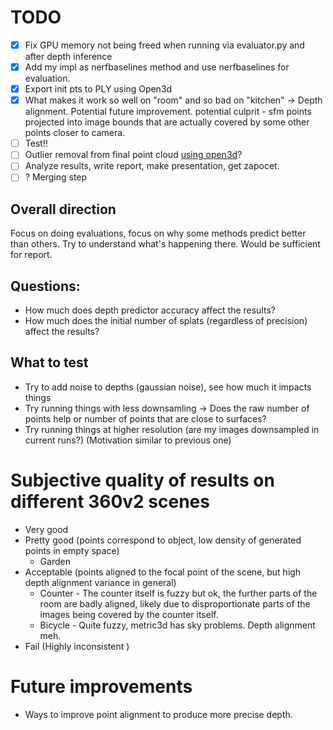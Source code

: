 # TODO

- [x] Fix GPU memory not being freed when running via evaluator.py and after depth inference
- [x] Add my impl as nerfbaselines method and use nerfbaselines for evaluation.
- [x] Export init pts to PLY using Open3d
- [x] What makes it work so well on "room" and so bad on "kitchen" -> Depth alignment. Potential future improvement. potential culprit - sfm points projected into image bounds that are actually covered by some other points closer to camera. 
- [ ] Test!!
- [ ] Outlier removal from final point cloud [using open3d](https://www.open3d.org/docs/release/tutorial/geometry/pointcloud_outlier_removal.html)? 
- [ ] Analyze results, write report, make presentation, get zapocet.
- [ ] ? Merging step

## Overall direction
Focus on doing evaluations, focus on why some methods predict better than others.
Try to understand what's happening there. Would be sufficient for report.

## Questions:
- How much does depth predictor accuracy affect the results?
- How much does the initial number of splats (regardless of precision) affect the results?

## What to test
- Try to add noise to depths (gaussian noise), see how much it impacts things
- Try running things with less downsamling -> Does the raw number of points help or number of points that are close to surfaces? 
- Try running things at higher resolution (are my images downsampled in current runs?) (Motivation similar to previous one)

# Subjective quality of results on different 360v2 scenes
- Very good
- Pretty good (points correspond to object, low density of generated points in empty space)
    - Garden
- Acceptable (points aligned to the focal point of the scene, but high depth alignment variance in general)
    - Counter - The counter itself is fuzzy but ok, the further parts of the room are badly aligned, likely due to disproportionate parts of the images being covered by the counter itself.
    - Bicycle - Quite fuzzy, metric3d has sky problems. Depth alignment meh.
- Fail (Highly inconsistent )

# Future improvements
- Ways to improve point alignment to produce more precise depth.
